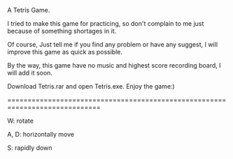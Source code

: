 A Tetris Game.

I tried to make this game for practicing, 
so don't complain to me just because of something shortages in it.

Of course,
Just tell me if you find any problem or have any suggest, I will improve this game as quick as possible.

By the way, this game have no music and highest score recording board, I will add it soon.

Download Tetris.rar and open Tetris.exe. Enjoy the game:)

=============================================================================

W: rotate

A, D: horizontally move

S: rapidly down
